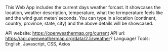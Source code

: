 This Web App includes the current days weather forcast. It showcases the location, weather description, temperature, what the termperature feels like and the wind gust meter/ seconds.
You can type in a location (continent, country, province, state, city) and the above details will be showcased.

API website: https://openweathermap.org/current
API url: https://api.openweathermap.org/data/2.5/weather?
Language/ Tools: English, Javascript, CSS, Axios